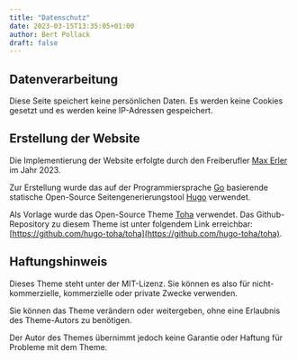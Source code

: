 ```yaml
---
title: "Datenschutz"
date: 2023-03-15T13:35:05+01:00
author: Bert Pollack
draft: false
---
```


## Datenverarbeitung

Diese Seite speichert keine persönlichen Daten. Es werden keine Cookies gesetzt und es werden keine IP-Adressen gespeichert.

## Erstellung der Website

Die Implementierung der Website erfolgte durch den Freiberufler [Max Erler](https://maxerler.com/) im Jahr 2023.

Zur Erstellung wurde das auf der Programmiersprache [Go](https://go.dev/) basierende statische Open-Source Seitengenerierungstool [Hugo](https://gohugo.io/about/) verwendet.

Als Vorlage wurde das Open-Source Theme [Toha](https://themes.gohugo.io/themes/toha/) verwendet.
Das Github-Repository zu diesem Theme ist unter folgendem Link erreichbar: [https://github.com/hugo-toha/toha](https://github.com/hugo-toha/toha).

## Haftungshinweis

Dieses Theme steht unter der MIT-Lizenz. Sie können es also für nicht-kommerzielle, kommerzielle oder private Zwecke verwenden.

Sie können das Theme verändern oder weitergeben, ohne eine Erlaubnis des Theme-Autors zu benötigen.

Der Autor des Themes übernimmt jedoch keine Garantie oder Haftung für Probleme mit dem Theme.
